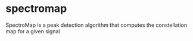 # spectromap
SpectroMap is a peak detection algorithm that computes the constellation map for a given signal
